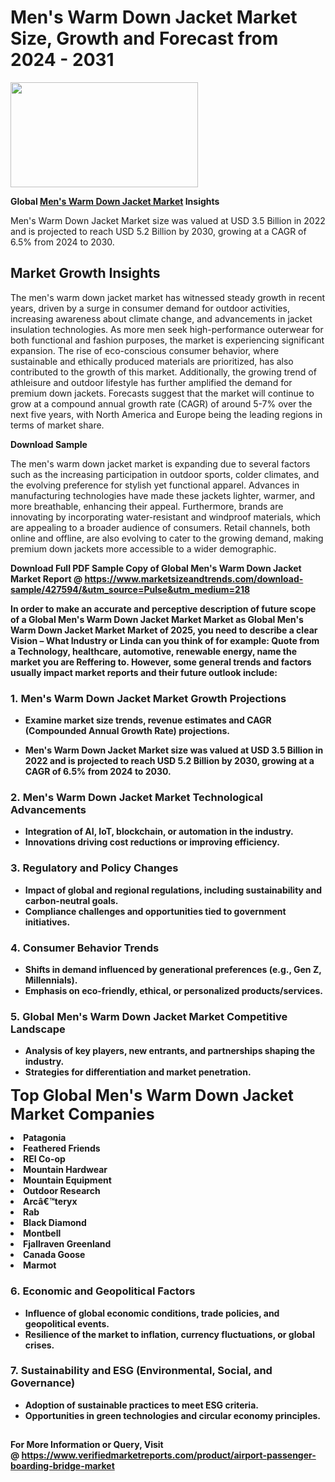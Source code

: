 <H1>Men's Warm Down Jacket Market Size, Growth and Forecast from 2024 - 2031</H1><img class="aligncenter size-medium wp-image-584254" src="https://thirdeyenews.in/wp-content/uploads/2024/09/Global-Market-Research-300x168.jpeg" alt="" width="300" height="168" /><p><strong>Global&nbsp;<a href="https://www.marketsizeandtrends.com/download-sample/427594/&amp;utm_source=Pulse&amp;utm_medium=218">Men's Warm Down Jacket Market</a> Insights</strong></p><p>Men's Warm Down Jacket Market size was valued at USD 3.5 Billion in 2022 and is projected to reach USD 5.2 Billion by 2030, growing at a CAGR of 6.5% from 2024 to 2030.</p><p><h2>Market Growth Insights</h2> <p>The men's warm down jacket market has witnessed steady growth in recent years, driven by a surge in consumer demand for outdoor activities, increasing awareness about climate change, and advancements in jacket insulation technologies. As more men seek high-performance outerwear for both functional and fashion purposes, the market is experiencing significant expansion. The rise of eco-conscious consumer behavior, where sustainable and ethically produced materials are prioritized, has also contributed to the growth of this market. Additionally, the growing trend of athleisure and outdoor lifestyle has further amplified the demand for premium down jackets. Forecasts suggest that the market will continue to grow at a compound annual growth rate (CAGR) of around 5-7% over the next five years, with North America and Europe being the leading regions in terms of market share.</p> <p><strong>Download Sample</strong></p> <p>The men's warm down jacket market is expanding due to several factors such as the increasing participation in outdoor sports, colder climates, and the evolving preference for stylish yet functional apparel. Advances in manufacturing technologies have made these jackets lighter, warmer, and more breathable, enhancing their appeal. Furthermore, brands are innovating by incorporating water-resistant and windproof materials, which are appealing to a broader audience of consumers. Retail channels, both online and offline, are also evolving to cater to the growing demand, making premium down jackets more accessible to a wider demographic.</p> <p><strong></p><p><span class=""><strong>Download Full PDF Sample Copy of Global Men's Warm Down Jacket Market Report</strong> @ <a href="https://www.marketsizeandtrends.com/download-sample/427594/&amp;utm_source=Pulse&amp;utm_medium=218" target="_blank">https://www.marketsizeandtrends.com/download-sample/427594/&amp;utm_source=Pulse&amp;utm_medium=218</a></span></p><p>In order to make an accurate and perceptive description of future scope of a Global&nbsp;Men's Warm Down Jacket Market Market as Global&nbsp;Men's Warm Down Jacket Market Market of 2025, you need to describe a clear Vision &ndash; What Industry or Linda can you think of for example: Quote from a Technology, healthcare, automotive, renewable energy, name the market you are Reffering to. However, some general trends and factors usually impact market reports and their future outlook include:</p><h3>1.&nbsp;<strong>Men's Warm Down Jacket Market Growth Projections</strong></h3><ul><li>Examine market size trends, revenue estimates and CAGR (Compounded Annual Growth Rate) projections.</li><li><p>Men's Warm Down Jacket Market size was valued at USD 3.5 Billion in 2022 and is projected to reach USD 5.2 Billion by 2030, growing at a CAGR of 6.5% from 2024 to 2030.</p></li></ul><h3>2.&nbsp;<strong>Men's Warm Down Jacket Market Technological Advancements</strong></h3><ul><li>Integration of AI, IoT, blockchain, or automation in the industry.</li><li>Innovations driving cost reductions or improving efficiency.</li></ul><h3>3.&nbsp;<strong>Regulatory and Policy Changes</strong></h3><ul><li>Impact of global and regional regulations, including sustainability and carbon-neutral goals.</li><li>Compliance challenges and opportunities tied to government initiatives.</li></ul><h3>4.&nbsp;<strong>Consumer Behavior Trends</strong></h3><ul><li>Shifts in demand influenced by generational preferences (e.g., Gen Z, Millennials).</li><li>Emphasis on eco-friendly, ethical, or personalized products/services.</li></ul><h3>5.&nbsp;<strong>Global Men's Warm Down Jacket Market Competitive Landscape</strong></h3><ul><li>Analysis of key players, new entrants, and partnerships shaping the industry.</li><li>Strategies for differentiation and market penetration.</li></ul><p data-pm-slice="1 1 []"><span style="color: inherit; font-family: inherit; font-size: 25px;">Top Global Men's Warm Down Jacket Market Companies</span></p><div class="" data-test-id=""><p><li>Patagonia</li><li> Feathered Friends</li><li> REI Co-op</li><li> Mountain Hardwear</li><li> Mountain Equipment</li><li> Outdoor Research</li><li> Arcâ€™teryx</li><li> Rab</li><li> Black Diamond</li><li> Montbell</li><li> Fjallraven Greenland</li><li> Canada Goose</li><li> Marmot</li></p></div><h3>6.&nbsp;<strong>Economic and Geopolitical Factors</strong></h3><ul><li>Influence of global economic conditions, trade policies, and geopolitical events.</li><li>Resilience of the market to inflation, currency fluctuations, or global crises.</li></ul><h3>7.&nbsp;<strong>Sustainability and ESG (Environmental, Social, and Governance)</strong></h3><ul><li>Adoption of sustainable practices to meet ESG criteria.</li><li>Opportunities in green technologies and circular economy principles.</li></ul><h2><strong style="font-size: 14px;">For More Information or Query, Visit @&nbsp;</strong><a style="background-color: #ffffff; font-size: 14px;" href="https://www.marketsizeandtrends.com/report/men-s-warm-down-jacket-market/" target="_blank">https://www.verifiedmarketreports.com/product/airport-passenger-boarding-bridge-market</a></h2>
